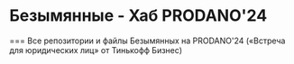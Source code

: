 # Безымянные - Хаб PRODANO'24
===
Все репозитории и файлы Безымянных на PRODANO'24 («Встреча для юридических лиц» от Тинькофф Бизнес)